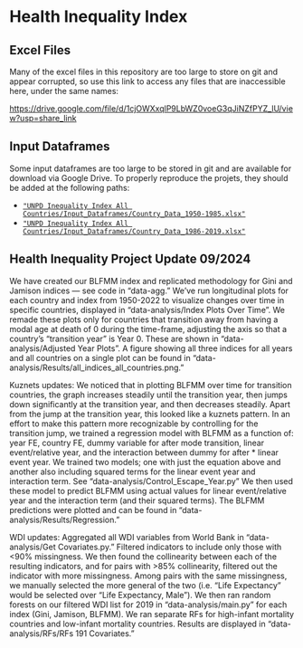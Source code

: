 # Health Inequality Index

## Excel Files
Many of the excel files in this repository are too large to store on git and appear corrupted, so use this link to access any files that are inaccessible here, under the same names:

https://drive.google.com/file/d/1cjOWXxqlP9LbWZ0voeG3qJiNZfPYZ_lU/view?usp=share_link

## Input Dataframes

Some input dataframes are too large to be stored in git and are available for download via Google Drive. To properly reproduce the projets, they should be added at the following paths:

- [`"UNPD Inequality Index All Countries/Input_Dataframes/Country_Data_1950-1985.xlsx"`](https://docs.google.com/spreadsheets/d/1ZwCYy6AKnGAjSgxOU7y5GtQa7wER5Qwt/edit?usp=sharing&ouid=104802165490528333494&rtpof=true&sd=true)
- [`"UNPD Inequality Index All Countries/Input_Dataframes/Country_Data_1986-2019.xlsx"`](https://docs.google.com/spreadsheets/d/1MRSf6KKv5kG5U77mZTABa5xhDSMLj35Q/edit?usp=sharing&ouid=104802165490528333494&rtpof=true&sd=true)


## Health Inequality Project Update 09/2024

We have created our BLFMM index and replicated methodology for Gini and Jamison indices — see code in “data-agg.” We’ve run longitudinal plots for each country and index from 1950-2022 to visualize changes over time in specific countries, displayed in “data-analysis/Index Plots Over Time”. We remade these plots only for countries that transition away from having a modal age at death of 0 during the time-frame, adjusting the axis so that a country’s “transition year” is Year 0. These are shown in “data-analysis/Adjusted Year Plots”. A figure showing all three indices for all years and all countries on a single plot can be found in “data-analysis/Results/all_indices_all_countries.png.” 

Kuznets updates: 
We noticed that in plotting BLFMM over time for transition countries, the graph increases steadily until the transition year, then jumps down significantly at the transition year, and then decreases steadily. Apart from the jump at the transition year, this looked like a kuznets pattern.
In an effort to make this pattern more recognizable by controlling for the transition jump, we trained a regression model with BLFMM as a function of: year FE, country FE, dummy variable for after mode transition, linear event/relative year, and the interaction between dummy for after * linear event year. We trained two models; one with just the equation above and another also including squared terms for the linear event year and interaction term. See “data-analysis/Control_Escape_Year.py”
We then used these model to predict BLFMM using actual values for linear event/relative year and the interaction term (and their squared terms). The BLFMM predictions were plotted and can be found in “data-analysis/Results/Regression.”

WDI updates:
Aggregated all WDI variables from World Bank in “data-analysis/Get Covariates.py.” Filtered indicators to include only those with <90% missingness. We then found the collinearity between each of the resulting indicators, and for pairs with >85% collinearity, filtered out the indicator with more missingness. Among pairs with the same missingness, we manually selected the more general of the two (i.e. “Life Expectancy” would be selected over “Life Expectancy, Male”).
We then ran random forests on our filtered WDI list for 2019 in “data-analysis/main.py” for each index (Gini, Jamison, BLFMM). We ran separate RFs for high-infant mortality countries and low-infant mortality countries. Results are displayed in “data-analysis/RFs/RFs 191 Covariates.”
